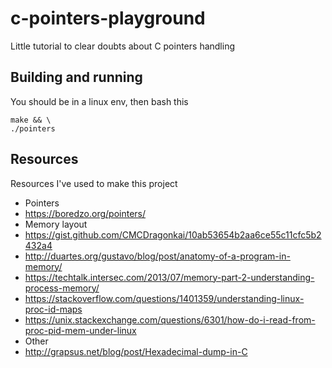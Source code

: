 # c-pointers-playground
Little tutorial to clear doubts about C pointers handling

## Building and running
You should be in a linux env, then bash this
```
make && \
./pointers
```

## Resources
Resources I've used to make this project
* Pointers
 * https://boredzo.org/pointers/
* Memory layout
 * https://gist.github.com/CMCDragonkai/10ab53654b2aa6ce55c11cfc5b2432a4
 * http://duartes.org/gustavo/blog/post/anatomy-of-a-program-in-memory/
 * https://techtalk.intersec.com/2013/07/memory-part-2-understanding-process-memory/
 * https://stackoverflow.com/questions/1401359/understanding-linux-proc-id-maps
 * https://unix.stackexchange.com/questions/6301/how-do-i-read-from-proc-pid-mem-under-linux
* Other
 * http://grapsus.net/blog/post/Hexadecimal-dump-in-C